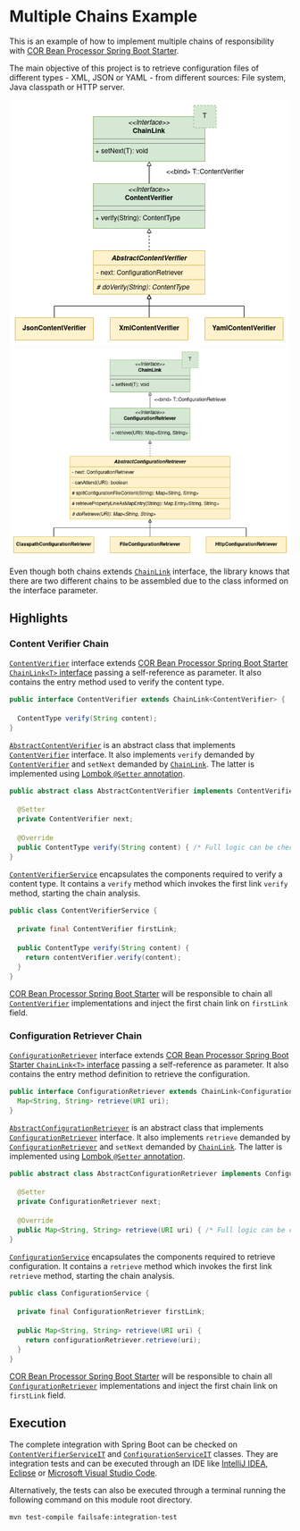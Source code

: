 # Multiple Chains Example

This is an example of how to implement multiple chains of responsibility with [COR Bean Processor Spring Boot Starter][cor-bean-processor].

The main objective of this project is to retrieve configuration files of different types - XML, JSON or YAML - from different sources: File system, Java classpath or HTTP server.

![An Unified Modeling (UML) Diagram presenting the structure developed to create the content verifier chain links.](./documentation/content-verifier-uml.png)
![An Unified Modeling (UML) Diagram presenting the structure developed to create the configuration retriever chain links.](./documentation/configuration-retriever-uml.png)

Even though both chains extends [`ChainLink`][chain-link] interface, the library knows that there are two different chains to be assembled due to the class informed on the interface parameter.

## Highlights

### Content Verifier Chain

[`ContentVerifier`][content-verifier] interface extends [COR Bean Processor Spring Boot Starter `ChainLink<T>` interface][chain-link] passing a self-reference as parameter. It also contains the entry method used to verify the content type.
```java
public interface ContentVerifier extends ChainLink<ContentVerifier> {

  ContentType verify(String content);
}
```

[`AbstractContentVerifier`][abstract-content-verifier] is an abstract class that implements [`ContentVerifier`][content-verifier] interface. It also implements `verify` demanded by [`ContentVerifier`][content-verifier] and `setNext` demanded by [`ChainLink`][chain-link]. The latter is implemented using [Lombok `@Setter` annotation][lombok-setter].

```java
public abstract class AbstractContentVerifier implements ContentVerifier {

  @Setter
  private ContentVerifier next;

  @Override
  public ContentType verify(String content) { /* Full logic can be checked in the code implementation. */ }
}
```

[`ContentVerifierService`][content-verifier-service] encapsulates the components required to verify a content type. 
It contains a `verify` method which invokes the first link `verify` method, starting the chain analysis.

```java
public class ContentVerifierService {

  private final ContentVerifier firstLink;

  public ContentType verify(String content) {
    return contentVerifier.verify(content);
  }
}
```

[COR Bean Processor Spring Boot Starter][cor-bean-processor] will be responsible to chain all [`ContentVerifier`][content-verifier] implementations and inject the first chain link on `firstLink` field.

### Configuration Retriever Chain

[`ConfigurationRetriever`][configuration-retriever] interface extends [COR Bean Processor Spring Boot Starter `ChainLink<T>` interface][chain-link] passing a self-reference as parameter. It also contains the entry method definition to retrieve the configuration.
```java
public interface ConfigurationRetriever extends ChainLink<ConfigurationRetriever> {
  Map<String, String> retrieve(URI uri);
}
```

[`AbstractConfigurationRetriever`][abstract-configuration-retriever] is an abstract class that implements [`ConfigurationRetriever`][configuration-retriever] interface. It also implements `retrieve` demanded by [`ConfigurationRetriever`][configuration-retriever] and `setNext` demanded by [`ChainLink`][chain-link]. The latter is implemented using [Lombok `@Setter` annotation][lombok-setter].

```java
public abstract class AbstractConfigurationRetriever implements ConfigurationRetriever {

  @Setter
  private ConfigurationRetriever next;

  @Override
  public Map<String, String> retrieve(URI uri) { /* Full logic can be checked in the code implementation. */ }
}
```

[`ConfigurationService`][configuration-service] encapsulates the components required to retrieve configuration.
It contains a `retrieve` method which invokes the first link `retrieve` method, starting the chain analysis.

```java
public class ConfigurationService {

  private final ConfigurationRetriever firstLink;

  public Map<String, String> retrieve(URI uri) {
    return configurationRetriever.retrieve(uri);
  }
}
```

[COR Bean Processor Spring Boot Starter][cor-bean-processor] will be responsible to chain all [`ConfigurationRetriever`][configuration-retriever] implementations and inject the first chain link on `firstLink` field.

## Execution

The complete integration with Spring Boot can be checked on [`ContentVerifierServiceIT`][content-verifier-service-it] and [`ConfigurationServiceIT`][configuration-service-it] classes. They are integration tests and can be executed through an IDE like [IntelliJ IDEA][intellij-idea], [Eclipse][eclipse] or [Microsoft Visual Studio Code][microsoft-visual-studio-code].

Alternatively, the tests can also be executed through a terminal running the following command on this module root directory.

```bash
mvn test-compile failsafe:integration-test
```

[abstract-configuration-retriever]: ./src/main/java/com/figtreelake/multiplechains/service/configuration/retriever/AbstractConfigurationRetriever.java
[abstract-content-verifier]: ./src/main/java/com/figtreelake/multiplechains/service/contentverifier/link/AbstractContentVerifier.java
[configuration-retriever]: ./src/main/java/com/figtreelake/multiplechains/service/configuration/retriever/ConfigurationRetriever.java
[configuration-service]: ./src/main/java/com/figtreelake/multiplechains/service/configuration/ConfigurationService.java
[configuration-service-it]: ./src/test/java/com/figtreelake/multiplechains/service/configuration/ConfigurationServiceIT.java
[content-verifier]: ./src/main/java/com/figtreelake/multiplechains/service/contentverifier/link/ContentVerifier.java
[content-verifier-service]: ./src/main/java/com/figtreelake/multiplechains/service/contentverifier/ContentVerifierService.java
[content-verifier-service-it]: ./src/test/java/com/figtreelake/multiplechains/service/contentverifier/ContentVerifierServiceIT.java
[cor-bean-processor]: https://github.com/MarceloLeite2604/cor-bean-processor-spring-boot-autoconfiguration
[chain-link]: https://github.com/MarceloLeite2604/cor-bean-processor-spring-boot-autoconfiguration/blob/main/autoconfigure/src/main/java/com/figtreelake/corbeanprocessor/autoconfigure/link/ChainLink.java
[eclipse]: https://www.eclipse.org/downloads/
[intellij-idea]: https://www.jetbrains.com/idea/
[lombok-setter]: https://projectlombok.org/features/GetterSetter
[microsoft-visual-studio-code]: https://code.visualstudio.com/download